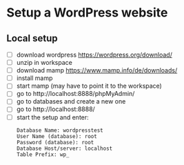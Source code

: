 # Setup a WordPress website

## Local setup

* [ ] download wordpress https://wordpress.org/download/
* [ ] unzip in workspace
* [ ] download mamp https://www.mamp.info/de/downloads/
* [ ] install mamp
* [ ] start mamp (may have to point it to the workspace)
* [ ] go to http://localhost:8888/phpMyAdmin/
* [ ] go to databases and create a new one
* [ ] go to http://localhost:8888/<wordpress-project-dir>
* [ ] start the setup and enter:
  ```
  Database Name: wordpresstest
  User Name (database): root
  Password (database): root
  Database Host/server: localhost
  Table Prefix: wp_
  ```
